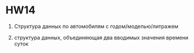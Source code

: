 # HW14

1. Структура данных по автомобилям с годом/моделью/литражем

2. структура данных, объединяющая два вводимых значения времени суток
